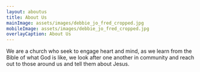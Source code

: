 ```yaml
---
layout: aboutus
title: About Us
mainImage: assets/images/debbie_jo_fred_cropped.jpg
mobileImage: assets/images/debbie_jo_fred_cropped.jpg
overlayCaption: About Us
---
```

We are a church who seek to engage heart and mind, as we learn from the Bible of what God is like, we look after one another in community and reach out to those around us and tell them about Jesus.